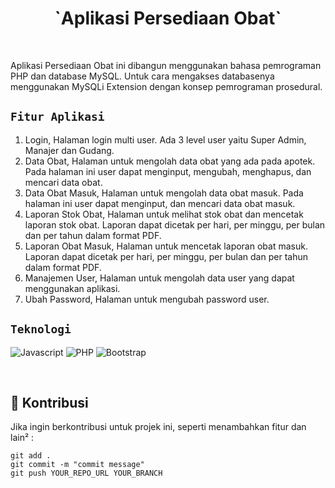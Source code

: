 <div align="center">
  <h1 align="center">`Aplikasi Persediaan Obat`</h1>
</div>

<br />

Aplikasi Persediaan Obat ini dibangun menggunakan bahasa pemrograman PHP dan database MySQL. Untuk cara mengakses databasenya menggunakan MySQLi Extension dengan konsep pemrograman prosedural.

## `Fitur Aplikasi`

1. Login,
   Halaman login multi user. Ada 3 level user yaitu Super Admin, Manajer dan Gudang.
2. Data Obat,
   Halaman untuk mengolah data obat yang ada pada apotek. Pada halaman ini user dapat menginput, mengubah, menghapus, dan mencari data obat.
3. Data Obat Masuk,
   Halaman untuk mengolah data obat masuk. Pada halaman ini user dapat menginput, dan mencari data obat masuk.
4. Laporan Stok Obat,
   Halaman untuk melihat stok obat dan mencetak laporan stok obat. Laporan dapat dicetak per hari, per minggu, per bulan dan per tahun dalam format PDF.
5. Laporan Obat Masuk,
   Halaman untuk mencetak laporan obat masuk. Laporan dapat dicetak per hari, per minggu, per bulan dan per tahun dalam format PDF.
6. Manajemen User,
   Halaman untuk mengolah data user yang dapat menggunakan aplikasi.
7. Ubah Password,
   Halaman untuk mengubah password user.

## `Teknologi`

![Javascript](https://img.shields.io/badge/Javascript-F7DF1E?style=for-the-badge&logo=Javascript&logoColor=black)
![PHP](https://img.shields.io/badge/PHP-1F2937?style=for-the-badge&logo=php&logoColor=white)
![Bootstrap](https://img.shields.io/badge/Bootstrap-352DAC?style=for-the-badge&logo=Bootstrap&logoColor=white)

<br/>

## 🤞 Kontribusi

Jika ingin berkontribusi untuk projek ini, seperti menambahkan fitur dan lain² :

```git
git add .
git commit -m "commit message"
git push YOUR_REPO_URL YOUR_BRANCH
```